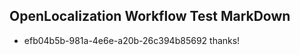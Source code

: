 ## OpenLocalization Workflow Test MarkDown
* efb04b5b-981a-4e6e-a20b-26c394b85692 thanks!

<!--HONumber=Aug16_HO1-->


